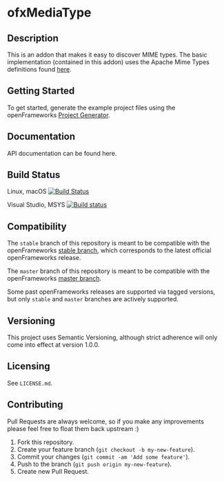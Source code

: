ofxMediaType
============

## Description

This is an addon that makes it easy to discover MIME types.  The basic implementation (contained in this addon) uses the Apache Mime Types definitions found [here](http://svn.apache.org/viewvc/httpd/httpd/trunk/docs/conf/mime.types?view=co).

## Getting Started

To get started, generate the example project files using the openFrameworks [Project Generator](http://openframeworks.cc/learning/01_basics/how_to_add_addon_to_project/).

## Documentation

API documentation can be found here.

## Build Status

Linux, macOS [![Build Status](https://travis-ci.org/bakercp/ofxMediaType.svg?branch=stable)](https://travis-ci.org/bakercp/ofxMediaType)

Visual Studio, MSYS [![Build status](https://ci.appveyor.com/api/projects/status/yhyve6v3yheh8vhv/branch/master?svg=true)](https://ci.appveyor.com/project/bakercp/ofxmediatype/branch/master)

## Compatibility

The `stable` branch of this repository is meant to be compatible with the openFrameworks [stable branch](https://github.com/openframeworks/openFrameworks/tree/stable), which corresponds to the latest official openFrameworks release.

The `master` branch of this repository is meant to be compatible with the openFrameworks [master branch](https://github.com/openframeworks/openFrameworks/tree/master).

Some past openFrameworks releases are supported via tagged versions, but only `stable` and `master` branches are actively supported.

## Versioning

This project uses Semantic Versioning, although strict adherence will only come into effect at version 1.0.0.

## Licensing

See `LICENSE.md`.

## Contributing

Pull Requests are always welcome, so if you make any improvements please feel free to float them back upstream :)

1. Fork this repository.
2. Create your feature branch (`git checkout -b my-new-feature`).
3. Commit your changes (`git commit -am 'Add some feature'`).
4. Push to the branch (`git push origin my-new-feature`).
5. Create new Pull Request.
